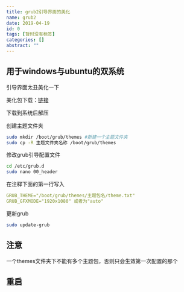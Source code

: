 ```yaml
---
title: grub2引导界面的美化
name: grub2
date: 2019-04-19
id: 0
tags: [暂时没有标签]
categories: []
abstract: ""
---
```



## 用于windows与ubuntu的双系统

引导界面太丑美化一下

美化包下载：[链接](https://www.gnome-look.org)
<!--more-->

下载到系统后解压

创建主题文件夹

```bash
sudo mkdir /boot/grub/themes #新建一个主题文件夹
sudo cp -R 主题文件夹名称 /boot/grub/themes
```

修改grub引导配置文件

```bash
cd /etc/grub.d
sudo nano 00_header
```

在注释下面的第一行写入

```yaml
GRUB_THEME="/boot/grub/themes/主题包名/theme.txt"
GRUB_GFXMODE="1920x1080" 或者为"auto"
```

更新grub

```bash
sudo update-grub
```

## 注意

一个themes文件夹下不能有多个主题包，否则只会生效第一次配置的那个

## 重启